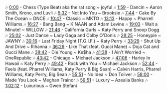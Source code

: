 🎶 [0:00](https://www.youtube.com/watch?v=KUeX5vOS8ho) - Chess (Type Beat) aka the rat song ~ joyful 🎶 [1:59](https://www.youtube.com/watch?v=KUeX5vOS8ho&t=119s) - Dancin ~ Aaron Smith, Krono, and Luvli 🎶 [5:32](https://www.youtube.com/watch?v=KUeX5vOS8ho&t=332s) - Not Into You ~ Brooksie 🎶 [7:44](https://www.youtube.com/watch?v=KUeX5vOS8ho&t=464s) - Cake By The Ocean ~ DNCE 🎶 [10:47](https://www.youtube.com/watch?v=KUeX5vOS8ho&t=647s) - Classic ~ MKTO 🎶 [13:13](https://www.youtube.com/watch?v=KUeX5vOS8ho&t=793s) - Happy ~ Pharrell Williams 🎶 [16:27](https://www.youtube.com/watch?v=KUeX5vOS8ho&t=987s) - Bang Bang ~ K'NAAN and Adam Levine 🎶 [19:03](https://www.youtube.com/watch?v=KUeX5vOS8ho&t=1143s) - Wait a Minute! ~ WILLOW 🎶 [21:46](https://www.youtube.com/watch?v=KUeX5vOS8ho&t=1306s) - California Gurls ~ Katy Perry and Snoop Dogg 🎶 [25:02](https://www.youtube.com/watch?v=KUeX5vOS8ho&t=1502s) - Just Dance ~ Lady Gaga and Colby O'Donis 🎶 [28:25](https://www.youtube.com/watch?v=KUeX5vOS8ho&t=1705s) - Honeypie ~ JAWNY 🎶 [30:16](https://www.youtube.com/watch?v=KUeX5vOS8ho&t=1816s) - Last Friday Night (T.G.I.F.) ~ Katy Perry 🎶 [33:29](https://www.youtube.com/watch?v=KUeX5vOS8ho&t=2009s) - Shut Up And Drive ~ Rihanna 🎶 [36:26](https://www.youtube.com/watch?v=KUeX5vOS8ho&t=2186s) - Like That (feat. Gucci Mane) ~ Doja Cat and Gucci Mane 🎶 [38:42](https://www.youtube.com/watch?v=KUeX5vOS8ho&t=2322s) - Die Young ~ Ke$ha 🎶 [41:38](https://www.youtube.com/watch?v=KUeX5vOS8ho&t=2498s) - I Ain't Worried ~ OneRepublic 🎶 [43:42](https://www.youtube.com/watch?v=KUeX5vOS8ho&t=2622s) - Chicago ~ Michael Jackson 🎶 [47:06](https://www.youtube.com/watch?v=KUeX5vOS8ho&t=2826s) - Harley In Hawaii ~ Katy Perry 🎶 [49:42](https://www.youtube.com/watch?v=KUeX5vOS8ho&t=2982s) - Rock with You ~ Michael Jackson 🎶 [52:44](https://www.youtube.com/watch?v=KUeX5vOS8ho&t=3164s) - Feels (feat. Pharrel Williams, Katy Perry & Big Sean) ~ Calvin Harris, Pharrel Williams, Katy Perry, Big Sean 🎶 [55:51](https://www.youtube.com/watch?v=KUeX5vOS8ho&t=3351s) - No Idea ~ Don Toliver 🎶 [58:00](https://www.youtube.com/watch?v=KUeX5vOS8ho&t=3480s) - Made You Look ~ Meghan Trainor 🎶 [59:51](https://www.youtube.com/watch?v=KUeX5vOS8ho&t=3591s) - Luxury ~ Azealia Banks 🎶 [1:02:12](https://www.youtube.com/watch?v=KUeX5vOS8ho&t=3732s) - Luxurious ~ Gwen Stefani